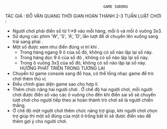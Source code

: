 
                                                GAME SUDOKU

 TÁC GIẢ : ĐỖ VĂN QUANG
 THỜI GIAN HOÀN THÀNH 2-3 TUẦN
 LUẬT CHƠI :
- Người chơi phải điền số từ 1->9 vào mỗi hàng, mỗi ô và mỗi ô vuông 3x3.
- Sử dụng các phím 'W', 'S', 'A', 'D', lần lượt để di chuyển lên xuống sang trái sang phải .
- Một số được xem như điền đúng vị trí khi .
  + Trong hàng ngang 9 ô của số đó, không có số nào lặp lại số này. 
  + Trong hàng dọc 9 ô của số đó , không có số nào lặp lại số này.
  + Trong ô vuông 3x3 của số đó, không có số nào lặp lại số này.
 HƯỚNG PHÁT TRIỂN TRONG TƯƠNG LAI
 - Chuyển từ game console sang đồ họa, có thể lồng nhạc game để trò chơi thêm thú vị.
 - Điều chỉnh giao diện game sao cho hợp lí.
 - Thêm chức năng hai người chơi . Ở chế độ hai người chơi, mỗi người chơi được điền số vào các ô vuông cho đến khi điền sai số sẽ chuyển lượt chơi cho người tiếp theo ai hoàn thành trò chơi sẽ là người chiến thắng.
 - Ở chế độ một người chơi thêm chức năng trợ giúp, khi người chơi chọn trợ giúp thì một số đúng của một ô trống bất kì sẽ được điền vào để thêm gợi ý cho người chơi. 
